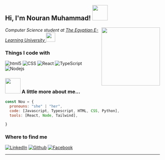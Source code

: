 <h2> Hi, I'm Nouran Muhammad! <img src="https://media.giphy.com/media/mGcNjsfWAjY5AEZNw6/giphy.gif" width="50"></h2>
<img align='right' src="https://media.giphy.com/media/ieyl9zmCjO4b4t6qoY/giphy.gif" width="190">
<p><em>Computer Science student at <a href="https://www.eelu.edu.eg/">The Egyptian E-Learning University </a><img src="https://media.giphy.com/media/fYSnHlufseco8Fh93Z/giphy.gif" width="30"></br>
</em></p>


<h3>Things I code with</h3>
<p>
<img alt="html5" src="https://img.shields.io/badge/-HTML5-E34F26?style=flat-square&logo=html5&logoColor=white" />
<img alt="CSS" src="https://img.shields.io/badge/-CSS?style=flat-square&logo=CSS&logoColor=white&logoSize=auto&label=CSS&labelColor=yellow&color=yellow" />
<img alt="React" src="https://img.shields.io/badge/-React-45b8d8?style=flat-square&logo=react&logoColor=white" />
<img alt="TypeScript" src="https://img.shields.io/badge/-TypeScript-007ACC?style=flat-square&logo=typescript&logoColor=white" />
<img alt="Nodejs" src="https://img.shields.io/badge/-Nodejs-43853d?style=flat-square&logo=Node.js&logoColor=white" />
</p>



### <img src="https://media.giphy.com/media/VgCDAzcKvsR6OM0uWg/giphy.gif" width="50"> A little more about me...  

```javascript
const Nou = {
  pronouns: "she" | "her",
  code: [Javascript, Typescript, HTML, CSS, Python],
  tools: [React, Node, Tailwind],

}
```
<h3>Where to find me</h3>
<p> <a href="https://www.linkedin.com/in/nouranmuhammadabdelhakim/" target="_blank"><img alt="LinkedIn" src="https://img.shields.io/badge/-LinkedIn?style=flat-square&logoColor=white&logoSize=auto&label=LinkedIn&labelColor=blue&color=blue" /></a>
<a href="" target="_blank"><img alt="Github" src="https://img.shields.io/badge/-github?style=flat-square&logo=github&logoColor=white&logoSize=auto&label=Github&labelColor=black&color=black" /></a>
<a href="https://www.facebook.com/nouran.m.A.Elhakim/" target="_blank"><img alt="Facebook" src="https://img.shields.io/badge/-Facebook?style=flat-square&logo=facebook&logoColor=white&logoSize=auto&label=Facebook&labelColor=blue&color=blue" /></a>
</p>



---
